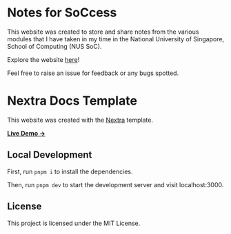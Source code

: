 # Notes for SoCcess

This website was created to store and share notes from the various modules that I have taken in my time in the National University of Singapore, School of Computing (NUS SoC).

Explore the website [here](https://notes-jyztintan.vercel.app/)! 

Feel free to raise an issue for feedback or any bugs spotted.

# Nextra Docs Template 

This website was created with the [Nextra](https://nextra.site) template.

[**Live Demo →**](https://nextra-docs-template.vercel.app)

## Local Development

First, run `pnpm i` to install the dependencies.

Then, run `pnpm dev` to start the development server and visit localhost:3000.

## License

This project is licensed under the MIT License.
